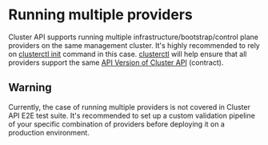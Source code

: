 # Running multiple providers

Cluster API supports running multiple infrastructure/bootstrap/control plane providers on the same management cluster. It's highly recommended to rely on
[clusterctl init](../clusterctl/commands/init.md) command in this case. [clusterctl](../clusterctl/overview.md) will help ensure that all providers support the same
[API Version of Cluster API](../developer/providers/contracts/clusterctl.md#metadata-yaml) (contract).

<aside class="note warning">

<h1>Warning</h1>

Currently, the case of running multiple providers is not covered in Cluster API E2E test suite. It's recommended to set up a custom validation pipeline of
your specific combination of providers before deploying it on a production environment.

</aside>
